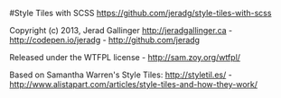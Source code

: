 #Style Tiles with SCSS
https://github.com/jeradg/style-tiles-with-scss

Copyright (c) 2013, Jerad Gallinger
http://jeradgallinger.ca - http://codepen.io/jeradg - http://github.com/jeradg

Released under the WTFPL license - http://sam.zoy.org/wtfpl/

Based on Samantha Warren's Style Tiles:
http://styletil.es/ - http://www.alistapart.com/articles/style-tiles-and-how-they-work/